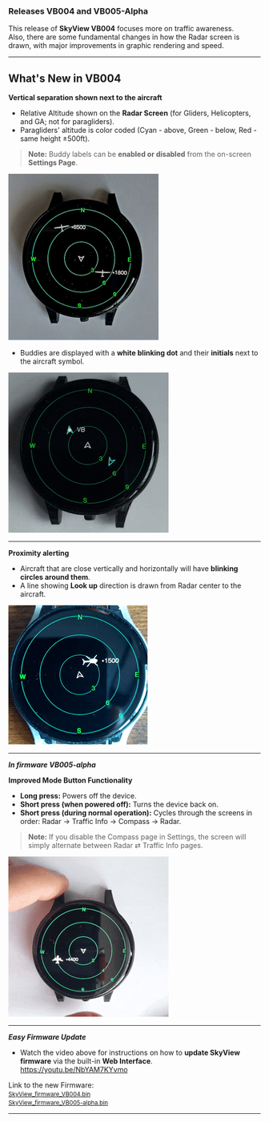 ### Releases VB004 and VB005-Alpha

This release of **SkyView VB004** focuses more on traffic awareness.  
Also, there are some fundamental changes in how the Radar screen is drawn, with major improvements in graphic rendering and speed.

---
## What's New in VB004

**Vertical separation shown next to the aircraft**

- Relative Altitude shown on the **Radar Screen** (for Gliders, Helicopters, and GA; not for paragliders).
- Paragliders' altitude is color coded (Cyan - above, Green - below, Red - same height ±500ft).
> **Note:** Buddy labels can be **enabled or disabled** from the on-screen **Settings Page**.

![Vertical_separation](images/SkyView_vertical_sep_resized.jpg)

- Buddies are displayed with a **white blinking dot** and their **initials** next to the aircraft symbol.

![Buddy display](images/Buddy_initials.gif)

---

**Proximity alerting**

- Aircraft that are close vertically and horizontally will have **blinking circles around them**.
- A line showing **Look up** direction is drawn from Radar center to the aircraft.

![Buddy display](images/SkyView-proximity_alerting.gif)

---

***In firmware VB005-alpha***

**Improved Mode Button Functionality**

- **Long press:** Powers off the device.
- **Short press (when powered off):** Turns the device back on.
- **Short press (during normal operation):** Cycles through the screens in order: Radar → Traffic Info → Compass → Radar.
> **Note:** If you disable the Compass page in Settings, the screen will simply alternate between Radar ⇄ Traffic Info pages.

![Mode Button change screen](images/SkyView_Mode_button.gif)

---

***Easy Firmware Update***

- Watch the video above for instructions on how to **update SkyView firmware** via the built-in **Web Interface**.  
    https://youtu.be/NbYAM7KYvmo

Link to the new Firmware:  
<span style="font-size: smaller;">
[SkyView_firmware_VB004.bin](https://github.com/slash-bit/SkyView-AMOLED-round-1.75-TFT_eSPI/blob/main/binaries/SkyView_firmware_VB004.bin)  
[SkyView_firmware_VB005-alpha.bin](https://github.com/slash-bit/SkyView-AMOLED-round-1.75-TFT_eSPI/blob/main/binaries/SkyView_firmware_VB005-alpha.bin)
</span>

---

